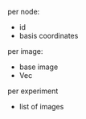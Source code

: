 
per node:
* id
* basis coordinates

per image:
* base image
* Vec<basis image>

per experiment
* list of images
